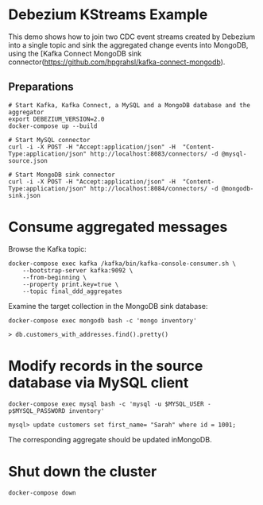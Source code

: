 # Debezium KStreams Example

This demo shows how to join two CDC event streams created by Debezium into a single topic and
sink the aggregated change events into MongoDB, using the [Kafka Connect MongoDB sink connector(https://github.com/hpgrahsl/kafka-connect-mongodb).

## Preparations

```shell
# Start Kafka, Kafka Connect, a MySQL and a MongoDB database and the aggregator
export DEBEZIUM_VERSION=2.0
docker-compose up --build

# Start MySQL connector
curl -i -X POST -H "Accept:application/json" -H  "Content-Type:application/json" http://localhost:8083/connectors/ -d @mysql-source.json

# Start MongoDB sink connector
curl -i -X POST -H "Accept:application/json" -H  "Content-Type:application/json" http://localhost:8084/connectors/ -d @mongodb-sink.json
```

# Consume aggregated messages

Browse the Kafka topic:

```shell
docker-compose exec kafka /kafka/bin/kafka-console-consumer.sh \
    --bootstrap-server kafka:9092 \
    --from-beginning \
    --property print.key=true \
    --topic final_ddd_aggregates
```

Examine the target collection in the MongoDB sink database:

```shell
docker-compose exec mongodb bash -c 'mongo inventory'

> db.customers_with_addresses.find().pretty()
```

# Modify records in the source database via MySQL client

```shell
docker-compose exec mysql bash -c 'mysql -u $MYSQL_USER -p$MYSQL_PASSWORD inventory'

mysql> update customers set first_name= "Sarah" where id = 1001;
```

The corresponding aggregate should be updated inMongoDB.

# Shut down the cluster

```shell
docker-compose down
```
